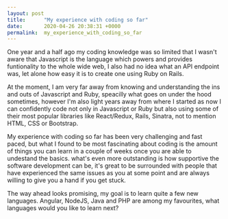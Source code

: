 ```yaml
---
layout: post
title:      "My experience with coding so far"
date:       2020-04-26 20:38:31 +0000
permalink:  my_experience_with_coding_so_far
---
```



One year and a half ago my coding knowledge was so limited that I wasn't aware that Javascript is the language which powers and provides funtionality to the whole wide web, I also had no idea what an API endpoint was, let alone how easy it is to create one using Ruby on Rails.

At the moment, I am very far away from knowing and understanding the ins and outs of Javascript and Ruby, speacilly what goes on under the hood sometimes, however I'm also light years away from where I started as now I can confidently code not only in Javascript or Ruby but also using some of their most popular libraries like React/Redux, Rails, Sinatra, not to mention HTML, CSS or Bootstrap.

My experience with coding so far has been very challenging and fast paced, but what I found to be most fascinating about coding is the amount of things you can learn in a couple of weeks once you are able to undestand the basics. what's even more outstanding is how supportive the software development can be, it's great to be surrounded with people that have experienced the same issues as you at some point and are always willing to give you a hand if you get stuck.

The way ahead looks promising, my goal is to learn quite a few new languages. Angular, NodeJS, Java and PHP are among my favourites, what languages would you like to learn next?
